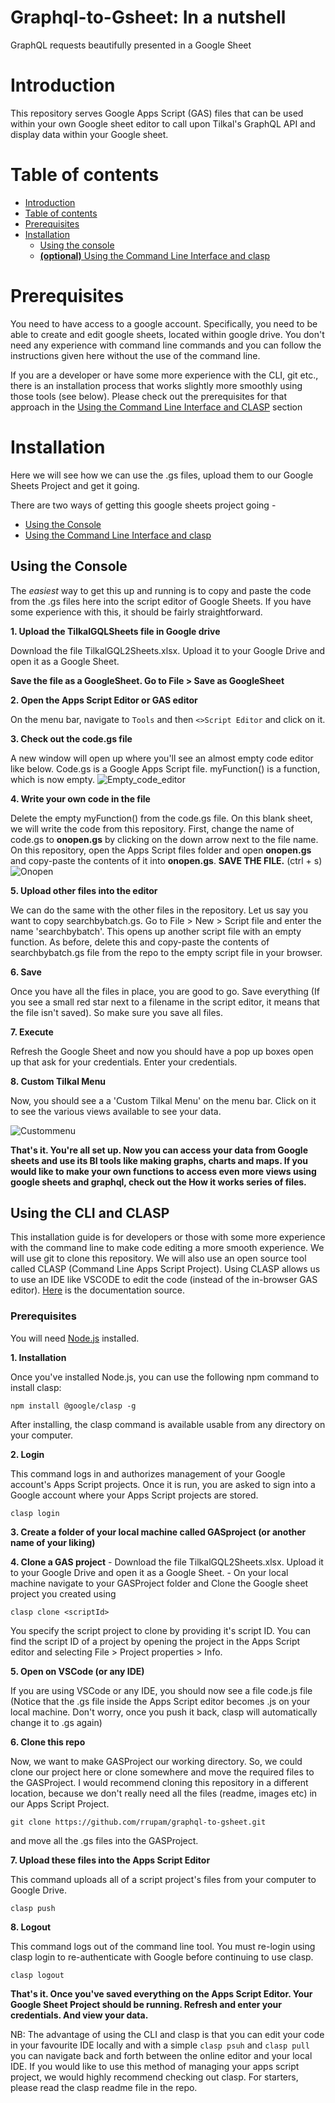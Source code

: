 # Graphql-to-Gsheet: In a nutshell
GraphQL requests beautifully presented in a Google Sheet

# Introduction 
This repository serves Google Apps Script (GAS) files that can be used within your own Google sheet editor to call upon Tilkal's GraphQL API and display data within your Google sheet.

Table of contents
=================

<!--ts-->
   * [Introduction](#introduction)
   * [Table of contents](#table-of-contents)
   * [Prerequisites](#prerequisites)
   * [Installation](#installation)
      * [Using the console](#using-the-console)
      * [**(optional)** Using the Command Line Interface and clasp](#using-the-CLI-and-CLASP) 
<!--te-->

# Prerequisites

You need to have access to a google account. Specifically, you need to be able to create and edit google sheets, located within google drive. 
You don't need any experience with command line commands and you can follow the instructions given here without the use of the command line. 

If you are a developer or have some more experience with the CLI, git etc., there is an installation process that works slightly more smoothly using those tools (see below). Please check out the prerequisites for that approach in the [Using the Command Line Interface and CLASP](#using-the-CLI-and-CLASP) section

 # Installation
 
 Here we will see how we can use the .gs files, upload them to our Google Sheets Project and get it going. 
 
 There are two ways of getting this google sheets project going -
 <!--ts-->
   * [Using the Console](#using-the-console)
   * [Using the Command Line Interface and clasp](#using-the-cli)
<!--te-->

## Using the Console

The *easiest* way to get this up and running is to copy and paste the code from the .gs files here into the script editor of Google Sheets. If you have some experience with this, it should be fairly straightforward. 

**1. Upload the TilkalGQLSheets file in Google drive**

Download the file TilkalGQL2Sheets.xlsx. Upload it to your Google Drive and open it as a Google Sheet. 

**Save the file as a GoogleSheet. Go to File > Save as GoogleSheet**

**2. Open the Apps Script Editor or GAS editor**

On the menu bar, navigate to `Tools` and then  `<>Script Editor` and click on it.

**3. Check out the code.gs file** 

A new window will open up where you'll see an almost empty code editor like below. Code.gs is a Google Apps Script file. myFunction() is a function, which is now empty.
![Empty_code_editor](/Images/gaseditor.png)

**4. Write your own code in the file**

Delete the empty myFunction() from the code.gs file. On this blank sheet, we will write the code from this repository. First, change the name of code.gs to **onopen.gs** by clicking on the down arrow next to the file name. On this repository, open the Apps Script files folder and open **onopen.gs** and copy-paste the contents of it into **onopen.gs**. **SAVE THE FILE.** (ctrl + s) 
![Onopen](/Images/onopen.png)
  
**5. Upload other files into the editor**

We can do the same with the other files in the repository. Let us say you want to copy searchbybatch.gs. Go to File > New > Script file and enter the name 'searchbybatch'. This opens up another script file with an empty function. As before, delete this and copy-paste the contents of searchbybatch.gs file from the repo to the empty script file in your browser. 

**6. Save**

Once you have all the files in place, you are good to go. Save everything (If you see a small red star next to a filename in the script editor, it means that the file isn't saved). So make sure you save all files. 

**7. Execute** 

Refresh the Google Sheet and now you should have a pop up boxes open up that ask for your credentials. Enter your credentials. 

**8. Custom Tilkal Menu**

Now, you should see a a 'Custom Tilkal Menu' on the menu bar. Click on it to see the various views available to see your data. 

![Custommenu](/Images/custommenu.png)

**That's it. You're all set up. Now you can access your data from Google sheets and use its BI tools like making graphs, charts and maps. If you would like to make your own functions to access even more views using google sheets and graphql, check out the How it works series of files.**

## Using the CLI and CLASP

This installation guide is for developers or those with some more experience with the command line to make code editing a more smooth experience. We will use git to clone this repository. We will also use an open source tool called CLASP (Command Line Apps Script Project). Using CLASP allows us to use an IDE like VSCODE to edit the code (instead of the in-browser GAS editor). [Here](https://developers.google.com/apps-script/guides/clasp) is the documentation source. 

### Prerequisites
You will need [Node.js](https://nodejs.org/en/download/) installed.  

**1. Installation**

Once you've installed Node.js, you can use the following npm command to install clasp:

```npm install @google/clasp -g```

After installing, the clasp command is available usable from any directory on your computer.

**2. Login**

This command logs in and authorizes management of your Google account's Apps Script projects. Once it is run, you are asked to sign into a Google account where your Apps Script projects are stored.

```clasp login```

**3. Create a folder of your local machine called GASproject (or another name of your liking)**

**4. Clone a GAS project**
     - Download the file TilkalGQL2Sheets.xlsx. Upload it to your Google Drive and open it as a Google Sheet. 
     - On your local machine navigate to your GASProject folder and Clone the Google sheet project you created using 
    
```clasp clone <scriptId>```

You specify the script project to clone by providing it's script ID. You can find the script ID of a project by opening the project in the Apps Script editor and selecting File > Project properties > Info.

**5. Open on VSCode (or any IDE)**

If you are using VSCode or any IDE, you should now see a file code.js file (Notice that the .gs file inside the Apps Script editor becomes .js on your local machine. Don't worry, once you push it back, clasp will automatically change it to .gs again)

**6. Clone this repo**

Now, we want to make GASProject our working directory. So, we could clone our project here or clone somewhere and move the required files to the GASProject. I would recommend cloning this repository in a different location, because we don't really need all the files (readme, images etc) in our Apps Script Project. 

```git clone https://github.com/rrupam/graphql-to-gsheet.git``` 

and move all the .gs files into the GASProject.

**7. Upload these files into the Apps Script Editor**

 This command uploads all of a script project's files from your computer to Google Drive.

```clasp push```

**8. Logout**

This command logs out of the command line tool. You must re-login using clasp login to re-authenticate with Google before continuing to use clasp.

```clasp logout```

**That's it. Once you've saved everything on the Apps Script Editor. Your Google Sheet Project should be running. Refresh and enter your credentials. And view your data.**

NB: The advantage of using the CLI and clasp is that you can edit your code in your favourite IDE locally and with a simple ```clasp psuh``` and ```clasp pull``` you can navigate back and forth between the online editor and your local IDE. If you would like to use this method of managing your apps script project, we would highly recommend checking out clasp. For starters, please read the clasp readme file in the repo.
